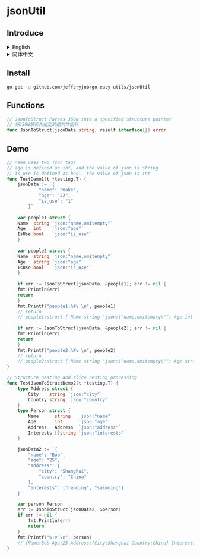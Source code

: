 # jsonUtil

## Introduce

<details>
<summary>English</summary>
JsonToStruct is a method that parses a JSON string into a struct. This method accepts two parameters:  

- jsonData: the JSON string to be parsed  
- result: a pointer to an instance of a struct used to store the parsed data  

The method uses reflection to parse the struct and extracts the corresponding values from the JSON based on the fields defined in the struct and their corresponding JSON tags. If a field in the struct is a nested struct, it recursively parses the nested struct and stores the result in the parent struct.  

This method can handle basic data types such as strings, integers, floating-point numbers, booleans, as well as nested structs and slices. If a value in the JSON string cannot be converted to the target type, the method will return an error.  
</details>

<details>
<summary>简体中文</summary>
JsonToStruct 是一个将JSON字符串解析为结构体的方法。这个方法接受两个参数:  

- jsonData：待解析的JSON字符串  
- result：用于存储解析后数据的结构体实例的指针  

该方法使用了反射机制来解析结构体，并根据结构体中定义的字段和对应的json标签从JSON中提取对应的值。如果结构体的字段是一个嵌套的结构体，它将递归解析嵌套的结构体，并将结果存储在父结构体中。 

该方法可以处理基本数据类型，如字符串、整数、浮点数、布尔值以及嵌套的结构体和切片。如果JSON字符串中的值无法转换为目标类型，该方法将返回一个错误。  
</details>


## Install

```bash
go get -u github.com/jefferyjob/go-easy-utils/jsonUtil
```

## Functions

```go
// JsonToStruct Parses JSON into a specified structure pointer
// 将JSON解析为指定的结构体指针
func JsonToStruct(jsonData string, result interface{}) error
```

## Demo

```go
// name uses two json tags
// age is defined as int, and the value of json is string
// is_use is defined as bool, the value of json is int
func TestDemo1(t *testing.T) {
    jsonData := `{
            "name": "make",
            "age": "22",
            "is_use": "1"
        }`
    
    var people1 struct {
    Name  string `json:"name,omitempty"`
    Age   int    `json:"age"`
    IsUse bool   `json:"is_use"`
    }
    
    var people2 struct {
    Name  string `json:"name,omitempty"`
    Age   string `json:"age"`
    IsUse bool   `json:"is_use"`
    }
    
    if err := JsonToStruct(jsonData, &people1); err != nil {
    fmt.Println(err)
    return
    }
    fmt.Printf("people1:%#v \n", people1)
    // return
    // people1:struct { Name string "json:\"name,omitempty\""; Age int "json:\"age\""; IsUse bool "json:\"is_use\"" }{Name:"make", Age:22, IsUse:true}
    
    if err := JsonToStruct(jsonData, &people2); err != nil {
    fmt.Println(err)
    return
    }
    fmt.Printf("people2:%#v \n", people2)
    // return
    // people2:struct { Name string "json:\"name,omitempty\""; Age string "json:\"age\""; IsUse bool "json:\"is_use\"" }{Name:"make", Age:"22", IsUse:true}
}
```

```go
// Structure nesting and slice nesting processing
func TestJsonToStructDemo2(t *testing.T) {
	type Address struct {
		City    string `json:"city"`
		Country string `json:"country"`
	}
	type Person struct {
		Name      string   `json:"name"`
		Age       int      `json:"age"`
		Address   Address  `json:"address"`
		Interests []string `json:"interests"`
	}

	jsonData2 := `{
        "name": "Bob",
        "age": "25",
        "address": {
            "city": "Shanghai",
            "country": "China"
        },
        "interests": ["reading", "swimming"]
    }`

	var person Person
	err := JsonToStruct(jsonData2, &person)
	if err != nil {
		fmt.Println(err)
		return
	}
	fmt.Printf("%+v \n", person)
	// {Name:Bob Age:25 Address:{City:Shanghai Country:China} Interests:[reading swimming]}
}
```
